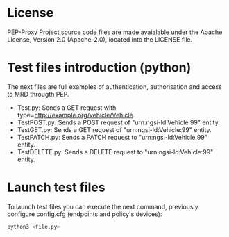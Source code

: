 # License

PEP-Proxy Project source code files are made avaialable under the Apache License, Version 2.0 (Apache-2.0), located into the LICENSE file.

# Test files introduction (python)
The next files are full examples of authentication, authorisation and access to MRD througth PEP.
- Test.py: Sends a GET request with type=http://example.org/vehicle/Vehicle.
- TestPOST.py: Sends a POST request of "urn:ngsi-ld:Vehicle:99" entity.
- TestGET.py: Sends a GET request of "urn:ngsi-ld:Vehicle:99" entity.
- TestPATCH.py: Sends a PATCH request to "urn:ngsi-ld:Vehicle:99" entity.
- TestDELETE.py: Sends a DELETE request to "urn:ngsi-ld:Vehicle:99" entity.

# Launch test files
To launch test files you can execute the next command, previously configure config.cfg (endpoints and policy's devices):

```sh
python3 <file.py>
```
